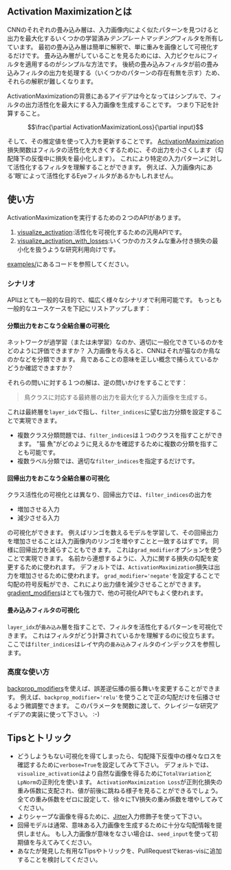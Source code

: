 ## Activation Maximizationとは

CNNのそれぞれの畳み込み層は、入力画像内によく似たパターンを見つけると出力を最大化するいくつかの学習済み*テンプレートマッチング*フィルタを所有しています。
最初の畳み込み層は簡単に解釈で、単に重みを画像として可視化するだけです。
畳み込み層がしていることを見るためには、入力ピクセルにフィルタを適用するのがシンプルな方法です。
後続の畳み込みフィルタが前の畳み込みフィルタの出力を処理する（いくつかのパターンの存在有無を示す）ため、それらの解釈が難しくなります。

ActivationMaximizationの背景にあるアイデアは今となってはシンプルで、フィルタの出力活性化を最大にする入力画像を生成することです。
つまり下記を計算すること。

$$\frac{\partial ActivationMaximizationLoss}{\partial input}$$

そして、その推定値を使って入力を更新することです。
[ActivationMaximization](../vis.losses.md#activationmaximization)損失関数はフィルタの活性化を大きくするために、その出力を小さくします（勾配降下の反復中に損失を最小化します）。
これにより特定の入力パターンに対して活性化するフィルタを理解することができます。
例えば、入力画像内にある'眼'によって活性化するEyeフィルタがあるかもしれません。

## 使い方

ActivationMaximizationを実行するための２つのAPIがあります。

1. [visualize_activation](../vis.visualization.md#visualize_activation):活性化を可視化するための汎用APIです。
2. [visualize_activation_with_losses](../vis.visualization.md#visualize_activation_with_losses):いくつかのカスタムな重み付き損失の最小化を扱うような研究利用向けです。

[examples/](https://github.com/raghakot/keras-vis/tree/master/examples)にあるコードを参照してください。


### シナリオ

APIはとても一般的な目的で、幅広く様々なシナリオで利用可能です。
もっとも一般的なユースケースを下記にリストアップします：

#### 分類出力をおこなう全結合層の可視化

ネットワークが過学習（または未学習）なのか、適切に一般化できているのかをどのように評価できますか？
入力画像を与えると、CNNはそれが猫なのか鳥なのかなどを分類できます。
鳥であることの意味を正しい概念で捕らえているかどうか確認できますか？

それらの問いに対する１つの解は、逆の問いかけをすることです：
> 鳥クラスに対応する最終層の出力を最大化する入力画像を生成する。

これは最終層を`layer_idx`で指し、`filter_indices`に望む出力分類を設定することで実現できます。

- 複数クラス分類問題では、`filter_indices`は１つのクラスを指すことができます。
"猫 魚"がどのように見えるかを確認するために複数の分類を指すことも可能です。
- 複数ラベル分類では、適切な`filter_indices`を指定するだけです。

#### 回帰出力をおこなう全結合層の可視化

クラス活性化の可視化とは異なり、回帰出力では、`filter_indices`の出力を

* 増加させる入力
* 減少させる入力

の可視化ができます。
例えばリンゴを数えるモデルを学習して、その回帰出力を増加させることは入力画像内のリンゴを増やすことと一致するはずです。
同様に回帰出力を減らすこともできます。
これは`grad_modifier`オプションを使うことで実現できます。
名前から連想するように、入力に関する損失の勾配を変更するために使われます。
デフォルトでは、`ActivationMaximization`損失は出力を増加させるために使われます。
`grad_modifier='negate'`を設定することで勾配の符号反転ができ、これにより出力値を減少させることができます。
[gradient_modifiers](../vis.grad_modifiers.md)はとても強力で、他の可視化APIでもよく使われます。

#### 畳み込みフィルタの可視化

`layer_idx`が`畳み込み`層を指すことで、フィルタを活性化するパターンを可視化できます。
これはフィルタがどう計算されているかを理解するのに役立ちます。
ここでは`filter_indices`はレイヤ内の`畳み込み`フィルタのインデックスを参照します。

### 高度な使い方

[backprop_modifiers](../vis.backprop_modifiers.md)を使えば、誤差逆伝播の振る舞いを変更することができます。
例えば、`backprop_modifier='relu'`を使うことで正の勾配だけを伝播させるよう微調整できます。
このパラメータを関数に渡して、クレイジーな研究アイデアの実装に使って下さい。 :-)

## Tipsとトリック

- どうしようもない可視化を得てしまったら、勾配降下反復中の様々なロスを確認するために`verbose=True`を設定してみて下さい。
デフォルトでは、`visualize_activation`はより自然な画像を得るために`TotalVariation`と`LpNorm`の正則化を使います。
`ActivationMaximization Loss`が正則化損失の重み係数に支配され、値が前後に跳ねる様子を見ることができるでしょう。
全ての重み係数をゼロに設定して、徐々にTV損失の重み係数を増やしてみてください。
- よりシャープな画像を得るために、[Jitter](../vis.input_modifiers.md#jitter)入力修飾子を使って下さい。
- 回帰モデルは通常、意味ある入力画像を生成するために十分な勾配情報を提供しません。
もし入力画像が意味をなさい場合は、`seed_input`を使って初期値を与えてみてください。
- あなたが発見した有用なTipsやトリックを、PullRequestでkeras-visに追加することを検討してください。
